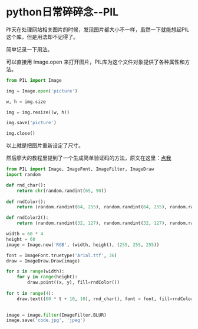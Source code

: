# python日常碎碎念--PIL

昨天在处理网站相关图片的时候，发现图片都大小不一样，虽然一下就能想起PIL这个库，但是用法却不记得了。

简单记录一下用法。

可以直接用 Image.open 来打开图片，PIL库为这个文件对象提供了各种属性和方法。

```python
from PIL import Image

img = Image.open('picture')

w, h = img.size

img = img.resize((w, h))

img.save('picture')

img.close()
```

以上就是把图片重新设定了尺寸。

然后廖大的教程里提到了一个生成简单验证码的方法，原文在这里：[点我](http://www.liaoxuefeng.com/wiki/001374738125095c955c1e6d8bb493182103fac9270762a000/00140767171357714f87a053a824ffd811d98a83b58ec13000)

```python
from PIL import Image, ImageFont, ImageFilter, ImageDraw
import random

def rnd_char():
    return chr(random.randint(65, 90))
    
def rndColor():
    return (random.randint(64, 255), random.randint(64, 255), random.randint(64, 255)) 

def rndColor2():
    return (random.randint(32, 127), random.randint(32, 127), random.randint(32, 127)) 

width = 60 * 4
height = 60
image = Image.new('RGB', (width, height), (255, 255, 255))

font = ImageFont.truetype('Arial.ttf', 36)
draw = ImageDraw.Draw(image)

for x in range(width):
    for y in range(height):
        draw.point((x, y), fill=rndColor())
        
for t in range(4):
    draw.text((60 * t + 10, 10), rnd_char(), font = font, fill=rndColor2())
    

image = image.filter(ImageFilter.BLUR)
image.save('code.jpg', 'jpeg')
```

